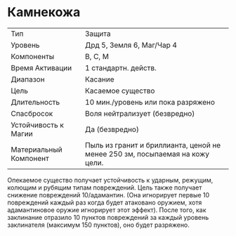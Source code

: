
# Камнекожа

| | |
|---|---|
|Тип|Защита|
|Уровень| Дрд 5, Земля 6, Маг/Чар 4|
|Компоненты| В, С, М|
|Время Активации| 1 стандартн. действ.|
|Диапазон| Касание|
|Цель| Касаемое существо|
|Длительность| 10 мин./уровень или пока разряжено|
|Спасбросок| Воля нейтрализует (безвредно)|
|Устойчивость к Магии| Да (безвредно)|
|Материальный Компонент| Пыль из гранит и бриллианта, ценой не менее 250 зм, посыпаемая на кожу цели.|

Опекаемое существо получает устойчивость к ударным, режущим, колющим
и рубящим типам повреждений. Цель
также получает снижение повреждений
10/адамантин. (Она игнорирует первые
10 повреждений каждый раз когда будет атаковано оружием, хотя адамантиновое оружие игнорирует этот эффект).
После того, как заклинание отразило 10
пунктов повреждений за каждый уровень заклинателя (максимум 150 пунктов), оно будет разряжено.
